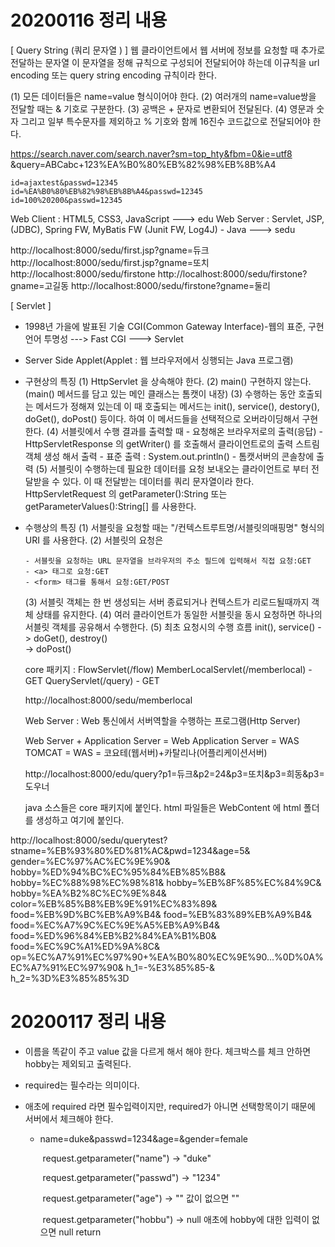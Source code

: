# 20200116 정리 내용

[ Query String (쿼리 문자열 ) ]
  웹 클라이언트에서 웹 서버에 정보를 요청할 때 추가로 전달하는 문자열
  이 문자열을 정해 규칙으로 구성되어 전달되어야 하는데 이규칙을
  url encoding 또는 query string encoding 규칙이라 한다.

  (1) 모든 데이터들은 name=value 형식이어야 한다.
  (2) 여러개의 name=value쌍을 전달할 때는 & 기호로 구분한다.
  (3) 공백은 + 문자로 변환되어 전달된다.
  (4) 영문과 숫자 그리고 일부 특수문자를 제외하고 % 기호와 함께 
        16진수 코드값으로 전달되어야 한다.


https://search.naver.com/search.naver?sm=top_hty&fbm=0&ie=utf8
                               &query=ABCabc+123%EA%B0%80%EB%82%98%EB%8B%A4


	id=ajaxtest&passwd=12345
	id=%EA%B0%80%EB%82%98%EB%8B%A4&passwd=12345
	id=100%20200&passwd=12345

 Web Client : HTML5, CSS3, JavaScript   ---> edu
 Web Server : Servlet, JSP, (JDBC), Spring FW, MyBatis FW
                   (Junit FW, Log4J) - Java    ---> sedu


  http://localhost:8000/sedu/first.jsp?gname=듀크
  http://localhost:8000/sedu/first.jsp?gname=또치
  http://localhost:8000/sedu/firstone
  http://localhost:8000/sedu/firstone?gname=고길동
  http://localhost:8000/sedu/firstone?gname=둘리

 [ Servlet ]
 - 1998년 가을에 발표된 기술
    CGI(Common Gateway Interface)-웹의 표준, 구현언어 투명성
    ---> Fast CGI
    ---> Servlet
 - Server Side Applet(Applet : 웹 브라우저에서 싱행되는 Java 프로그램)
 - 구현상의 특징
   (1) HttpServlet 을 상속해야 한다.
   (2) main() 구현하지 않는다. (main() 메서드를 담고 있는 메인 클래스는 톰캣이 내장)
   (3) 수행하는 동안 호출되는 메서드가 정해져 있는데
        이 때 호출되는 메서드는 init(), service(), destory(), doGet(), doPost() 등이다.
        하여 이 메서드들을 선택적으로 오버라이딩해서 구현한다.
   (4) 서블릿에서 수행 결과를 출력할 때
        - 요청해온 브라우저로의 출력(응답) - HttpServletResponse 의 getWriter() 를 호출해서 클라이언트로의 출력 스트림 객체 생성  해서 출력
             - 표준 출력 : System.out.println() - 톰캣서버의 콘솔창에 출력
    (5) 서블릿이 수행하는데 필요한 데이터를 요청 보내오는 클라이언트로 부터 전달받을 수 있다. 이 때 전달받는 데이터를 쿼리 문자열이라 한다.
   HttpServletRequest 의 getParameter():String
             또는 getParameterValues():String[]  를 사용한다.          
 - 수행상의 특징
    (1) 서블릿을 요청할 때는 "/컨텍스트루트명/서블릿의매핑명" 형식의 URI 를 사용한다.
    (2) 서블릿의 요청은 
    
       - 서블릿을 요청하는 URL 문자열을 브라우저의 주소 필드에 입력해서 직접 요청:GET
       - <a> 태그로 요청:GET
       - <form> 태그를 통해서 요청:GET/POST
    (3) 서블릿 객체는 한 번 생성되는 서버 종료되거나 컨텍스트가 리로드될때까지
         객체 상태를 유지한다.
    (4) 여러 클라이언트가 동일한 서블릿을 동시 요청하면 하나의 서블릿 객체를 공유해서
         수행한다.
    (5) 최초 요청시의 수행 흐름
	      init(),     service() -> doGet(),     destroy()     
		          -> doPost()


   core 패키지 : FlowServlet(/flow)
                     MemberLocalServlet(/memberlocal) - GET
	        QueryServlet(/query) - GET

   http://localhost:8000/sedu/memberlocal

   Web Server : Web 통신에서 서버역할을 수행하는 프로그램(Http Server)

   Web Server + Application Server = Web Application Server = WAS
   TOMCAT = WAS = 코요테(웹서버)+카탈리나(어플리케이션서버)   

   http://localhost:8000/edu/query?p1=듀크&p2=24&p3=또치&p3=희동&p3=도우너

   java 소스들은 core 패키지에 붙인다.
   html 파일들은 WebContent 에 html 폴더를 생성하고 여기에 붙인다.

  http://localhost:8000/sedu/querytest?
  stname=%EB%93%80%ED%81%AC&pwd=1234&age=5&
  gender=%EC%97%AC%EC%9E%90&
  hobby=%ED%94%BC%EC%95%84%EB%85%B8&
  hobby=%EC%88%98%EC%98%81&
  hobby=%EB%8F%85%EC%84%9C&
  hobby=%EA%B2%8C%EC%9E%84&
  color=%EB%85%B8%EB%9E%91%EC%83%89&
  food=%EB%9D%BC%EB%A9%B4&
  food=%EB%83%89%EB%A9%B4&
  food=%EC%A7%9C%EC%9E%A5%EB%A9%B4&
  food=%ED%96%84%EB%B2%84%EA%B1%B0&
  food=%EC%9C%A1%ED%9A%8C&
  op=%EC%A7%91%EC%97%90+%EA%B0%80%EC%9E%90...%0D%0A%EC%A7%91%EC%97%90&
  h_1=-%E3%85%85-&
  h_2=%3D%E3%85%85%3D



# 20200117 정리 내용

- 이름을 똑같이 주고 value 값을 다르게 해서 해야 한다. 체크박스를 체크 안하면 hobby는 제외되고 출력된다.

- required는 필수라는 의미이다.

- 애초에 required 라면 필수입력이지만, required가 아니면 선택항목이기 때문에 서버에서 체크해야 한다.

  - name=duke&passwd=1234&age=&gender=female

    ​	request.getparameter("name")  -> "duke"

    ​	request.getparameter("passwd")  -> "1234"

    ​	request.getparameter("age")  -> "" 값이 없으면 ""

    ​	request.getparameter("hobbu") -> null 애초에 hobby에 대한 입력이 없으면 null return

    

